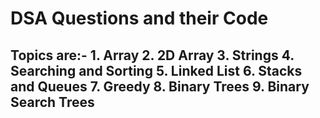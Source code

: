 <h1>DSA Questions and their Code</h1>
<h2>
  Topics are:-
1. Array
2. 2D Array
3. Strings
4. Searching and Sorting
5. Linked List
6. Stacks and Queues
7. Greedy
8. Binary Trees
9. Binary Search Trees
</h2>

